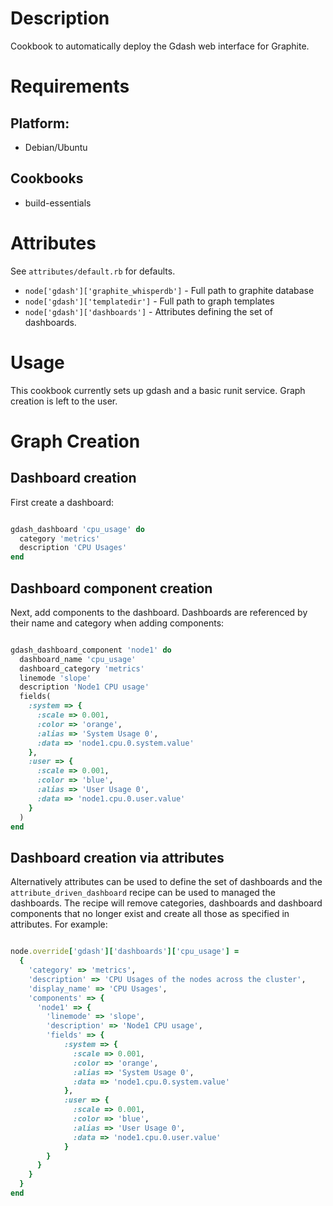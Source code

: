 Description
===========

Cookbook to automatically deploy the Gdash web interface for
Graphite.

Requirements
============

## Platform:

 * Debian/Ubuntu

## Cookbooks

 * build-essentials

Attributes
==========

 See `attributes/default.rb` for defaults.

 * `node['gdash']['graphite_whisperdb']` - Full path to graphite
   database
 * `node['gdash']['templatedir']` - Full path to graph templates
 * `node['gdash']['dashboards']` - Attributes defining the set of dashboards.

Usage
=====

This cookbook currently sets up gdash and a basic runit service.
Graph creation is left to the user.

Graph Creation
==============

Dashboard creation
------------------

First create a dashboard:

```ruby

gdash_dashboard 'cpu_usage' do
  category 'metrics'
  description 'CPU Usages'
end
```

Dashboard component creation
----------------------------

Next, add components to the dashboard. Dashboards are referenced by
their name and category when adding components:

```ruby

gdash_dashboard_component 'node1' do
  dashboard_name 'cpu_usage'
  dashboard_category 'metrics'
  linemode 'slope'
  description 'Node1 CPU usage'
  fields(
    :system => {
      :scale => 0.001,
      :color => 'orange',
      :alias => 'System Usage 0',
      :data => 'node1.cpu.0.system.value'
    },
    :user => {
      :scale => 0.001,
      :color => 'blue',
      :alias => 'User Usage 0',
      :data => 'node1.cpu.0.user.value'
    }
  )
end
```


Dashboard creation via attributes
---------------------------------

Alternatively attributes can be used to define the set of dashboards
and the `attribute_driven_dashboard` recipe can be used to managed the
dashboards. The recipe will remove categories, dashboards and dashboard
components that no longer exist and create all those as specified in
attributes. For example:

```ruby

node.override['gdash']['dashboards']['cpu_usage'] =
  {
    'category' => 'metrics',
    'description' => 'CPU Usages of the nodes across the cluster',
    'display_name' => 'CPU Usages',
    'components' => {
      'node1' => {
        'linemode' => 'slope',
        'description' => 'Node1 CPU usage',
        'fields' => {
            :system => {
              :scale => 0.001,
              :color => 'orange',
              :alias => 'System Usage 0',
              :data => 'node1.cpu.0.system.value'
            },
            :user => {
              :scale => 0.001,
              :color => 'blue',
              :alias => 'User Usage 0',
              :data => 'node1.cpu.0.user.value'
            }
        }
      }
    }
  }
end
```


